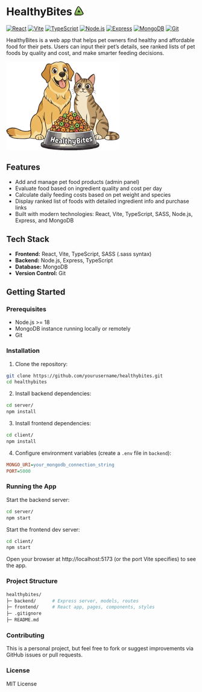 # HealthyBites <img src="client\public\favicon.png" alt="HealthyBites Logo" width="24px" height="24px" />


[![React](https://img.shields.io/badge/React-17.0-blue?logo=react)](https://reactjs.org/) 
[![Vite](https://img.shields.io/badge/Vite-4.0-purple?logo=vite)](https://vitejs.dev/) 
[![TypeScript](https://img.shields.io/badge/TypeScript-5.0-blue?logo=typescript)](https://www.typescriptlang.org/) 
[![Node.js](https://img.shields.io/badge/Node.js-20-green?logo=node.js)](https://nodejs.org/) 
[![Express](https://img.shields.io/badge/Express-4.18-black?logo=express)](https://expressjs.com/) 
[![MongoDB](https://img.shields.io/badge/MongoDB-6.0-green?logo=mongodb)](https://www.mongodb.com/) 
[![Git](https://img.shields.io/badge/Git-2.43-orange?logo=git)](https://git-scm.com/)


HealthyBites is a web app that helps pet owners find healthy and affordable food for their pets. Users can input their pet’s details, see ranked lists of pet foods by quality and cost, and make smarter feeding decisions.

<img src="client\src/assets/hbLogo.png" alt="HealthyBites Logo" width="300px" />

## Features

- Add and manage pet food products (admin panel)
- Evaluate food based on ingredient quality and cost per day
- Calculate daily feeding costs based on pet weight and species
- Display ranked list of foods with detailed ingredient info and purchase links
- Built with modern technologies: React, Vite, TypeScript, SASS, Node.js, Express, and MongoDB


## Tech Stack

- **Frontend:** React, Vite, TypeScript, SASS (.sass syntax)
- **Backend:** Node.js, Express, TypeScript
- **Database:** MongoDB
- **Version Control:** Git

## Getting Started

### Prerequisites

- Node.js >= 18
- MongoDB instance running locally or remotely
- Git

### Installation

1. Clone the repository:

```bash
git clone https://github.com/yourusername/healthybites.git
cd healthybites
```

2. Install backend dependencies:

```bash
cd server/
npm install
```

3. Install frontend dependencies:

```bash
cd client/
npm install
```

4. Configure environment variables (create a `.env` file in `backend`):
```ini
MONGO_URI=your_mongodb_connection_string
PORT=5000
```

### Running the App

Start the backend server:
```bash
cd server/
npm start
```

Start the frontend dev server:
```bash
cd client/
npm start
```

Open your browser at http://localhost:5173 (or the port Vite specifies) to see the app.

### Project Structure
```bash
healthybites/
├─ backend/      # Express server, models, routes
├─ frontend/     # React app, pages, components, styles
├─ .gitignore
├─ README.md
```

### Contributing

This is a personal project, but feel free to fork or suggest improvements via GitHub issues or pull requests.

### License

MIT License